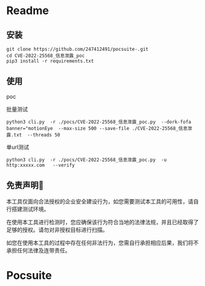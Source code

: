 # Readme

## 安装

```
git clone https://github.com/247412491/pocsuite-.git
cd CVE-2022-25568_信息泄露_poc
pip3 install -r requirements.txt
```

## 使用

poc

批量测试

```
python3 cli.py  -r ./pocs/CVE-2022-25568_信息泄露_poc.py  --dork-fofa banner="motionEye  --max-size 500 --save-file ./CVE-2022-25568_信息泄露.txt  --threads 50
```

单url测试

```
python3 cli.py  -r ./pocs/CVE-2022-25568_信息泄露_poc.py  -u http:xxxxx.com   --verify
```



## 免责声明🧐

本工具仅面向合法授权的企业安全建设行为，如您需要测试本工具的可用性，请自行搭建测试环境。

在使用本工具进行检测时，您应确保该行为符合当地的法律法规，并且已经取得了足够的授权。请勿对非授权目标进行扫描。

如您在使用本工具的过程中存在任何非法行为，您需自行承担相应后果，我们将不承担任何法律及连带责任。

# Pocsuite